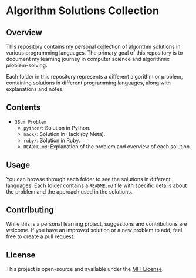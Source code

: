 # Algorithm Solutions Collection

## Overview

This repository contains my personal collection of algorithm solutions in various programming languages. The primary goal of this repository is to document my learning journey in computer science and algorithmic problem-solving.

Each folder in this repository represents a different algorithm or problem, containing solutions in different programming languages, along with explanations and notes.

## Contents

- `3Sum Problem`
  - `python/`: Solution in Python.
  - `hack/`: Solution in Hack (by Meta).
  - `ruby/`: Solution in Ruby.
  - `README.md`: Explanation of the problem and overview of each solution.

## Usage

You can browse through each folder to see the solutions in different languages. Each folder contains a `README.md` file with specific details about the problem and the approach used in the solutions.

## Contributing

While this is a personal learning project, suggestions and contributions are welcome. If you have an improved solution or a new problem to add, feel free to create a pull request.

## License

This project is open-source and available under the [MIT License](LICENSE).

